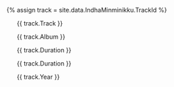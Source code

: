 {% assign track = site.data.IndhaMinminikku.TrackId %}
<ul>{{ track.Track }}</ul>
<ul>{{ track.Album }}</ul>
<ul>{{ track.Duration }}</ul>
<ul>{{ track.Duration }}</ul>
<ul>{{ track.Year }}</ul>
